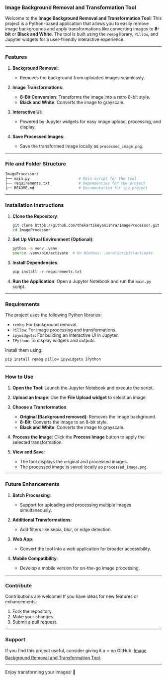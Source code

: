 ### **Image Background Removal and Transformation Tool**

Welcome to the **Image Background Removal and Transformation Tool**! This project is a Python-based application that allows you to easily remove image backgrounds and apply transformations like converting images to **8-bit** or **Black and White**. The tool is built using the `rembg` library, `Pillow`, and Jupyter widgets for a user-friendly interactive experience.

---

### **Features**

1. **Background Removal**:
   - Removes the background from uploaded images seamlessly.

2. **Image Transformations**:
   - **8-Bit Conversion**: Transforms the image into a retro 8-bit style.
   - **Black and White**: Converts the image to grayscale.

3. **Interactive UI**:
   - Powered by Jupyter widgets for easy image upload, processing, and display.

4. **Save Processed Images**:
   - Save the transformed image locally as `processed_image.png`.

---

### **File and Folder Structure**

```bash
ImageProcessor/
├── main.py                      # Main script for the tool
├── requirements.txt             # Dependencies for the project
├── README.md                    # Documentation for the project
```

---

### **Installation Instructions**

1. **Clone the Repository**:
   ```bash
   git clone https://github.com/thekartikeyamishra/ImageProcessor.git
   cd ImageProcessor
   ```

2. **Set Up Virtual Environment (Optional)**:
   ```bash
   python -m venv .venv
   source .venv/bin/activate  # On Windows: .venv\Scripts\activate
   ```

3. **Install Dependencies**:
   ```bash
   pip install -r requirements.txt
   ```

4. **Run the Application**:
   Open a Jupyter Notebook and run the `main.py` script.

---

### **Requirements**

The project uses the following Python libraries:
- `rembg`: For background removal.
- `Pillow`: For image processing and transformations.
- `ipywidgets`: For building an interactive UI in Jupyter.
- `IPython`: To display widgets and outputs.

Install them using:
```bash
pip install rembg pillow ipywidgets IPython
```

---

### **How to Use**

1. **Open the Tool**:
   Launch the Jupyter Notebook and execute the script.

2. **Upload an Image**:
   Use the **File Upload widget** to select an image.

3. **Choose a Transformation**:
   - **Original (Background removed)**: Removes the image background.
   - **8-Bit**: Converts the image to an 8-bit style.
   - **Black and White**: Converts the image to grayscale.

4. **Process the Image**:
   Click the **Process Image** button to apply the selected transformation.

5. **View and Save**:
   - The tool displays the original and processed images.
   - The processed image is saved locally as `processed_image.png`.

---

### **Future Enhancements**

1. **Batch Processing**:
   - Support for uploading and processing multiple images simultaneously.

2. **Additional Transformations**:
   - Add filters like sepia, blur, or edge detection.

3. **Web App**:
   - Convert the tool into a web application for broader accessibility.

4. **Mobile Compatibility**:
   - Develop a mobile version for on-the-go image processing.

---

### **Contribute**

Contributions are welcome! If you have ideas for new features or enhancements:
1. Fork the repository.
2. Make your changes.
3. Submit a pull request.

---

### **Support**

If you find this project useful, consider giving it a ⭐ on GitHub: [Image Background Removal and Transformation Tool](https://github.com/your-username/ImageProcessor).

---

Enjoy transforming your images! 🚀

